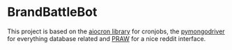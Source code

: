 # BrandBattleBot
This project is based on the [aiocron library](https://github.com/gawel/aiocron) for cronjobs, the [pymongodriver](https://github.com/mongodb/mongo-python-driver) for everything database related and [PRAW](https://github.com/praw-dev/praw) for a nice reddit interface.

